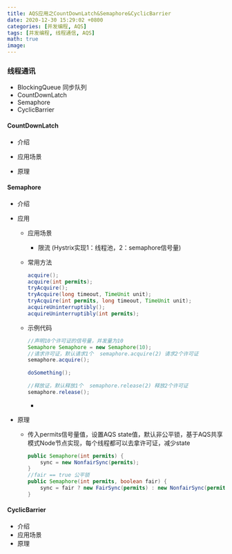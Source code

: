 ```yaml
---
title: AQS应用之CountDownLatch&Semaphore&CyclicBarrier
date: 2020-12-30 15:29:02 +0800
categories: [并发编程, AQS]
tags: [并发编程, 线程通信, AQS]
math: true
image: 
---
```


### 线程通讯

- BlockingQueue  同步队列
- CountDownLatch
- Semaphore
- CyclicBarrier

#### CountDownLatch

- 介绍

- 应用场景

- 原理

  

#### Semaphore

- 介绍

- 应用

  - 应用场景

    - 限流 (Hystrix实现1：线程池，2：semaphore信号量)

  - 常用方法

    ```java
    acquire();
    acquire(int permits);
    tryAcquire();
    tryAcquire(long timeout, TimeUnit unit);
    tryAcquire(int permits, long timeout, TimeUnit unit);
    acquireUninterruptibly();
    acquireUninterruptibly(int permits);
    ```

  - 示例代码

    ~~~java
    //声明10个许可证的信号量，并发量为10
    Semaphore Semaphore = new Semaphore(10);
    //请求许可证，默认请求1个  semaphore.acquire(2) 请求2个许可证
    semaphore.acquire();
      
    doSomething();
      
    //释放证，默认释放1个  semaphore.release(2) 释放2个许可证
    semaphore.release(); 
    ~~~

    - 

- 原理

  - 传入permits信号量值，设置AQS state值，默认非公平锁，基于AQS共享模式Node节点实现，每个线程都可以去拿许可证，减少state

    ```java
    public Semaphore(int permits) {
        sync = new NonfairSync(permits);
    }
    //fair == true 公平锁
    public Semaphore(int permits, boolean fair) {
        sync = fair ? new FairSync(permits) : new NonfairSync(permits);
    }
    ```



#### CyclicBarrier

- 介绍
- 应用场景
- 原理